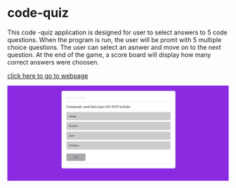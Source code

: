 # code-quiz 
   This code -quiz application is designed for user to select answers to 5 code questions. When the program is run, the user will be promt with 5 multiple choice questions. The user can select an asnwer and move on to the next question. At the end of the game, a score board will display how many correct answers were choosen.

   [click here to go to webpage](https://adrianstorr.github.io/code-quiz/)

   ![webpage demo view](./Assets/images/codequiz.png)